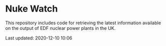 # Nuke Watch

This repository includes code for retrieving the latest information available on the output of EDF nuclear power plants in the UK.

Last updated: 2020-12-10 10:06
